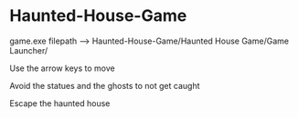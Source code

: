 # Haunted-House-Game

game.exe filepath --> Haunted-House-Game/Haunted House Game/Game Launcher/

Use the arrow keys to move

Avoid the statues and the ghosts to not get caught

Escape the haunted house
